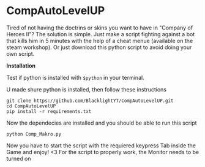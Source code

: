 # CompAutoLevelUP
Tired of not having the doctrins or skins you want to have in "Company of Heroes II"? The solution is simple. Just make a script fighting against a bot that kills him in 5 minutes with the help of a cheat menue (available on the steam workshop). Or just download this python script to avoid doing your own script.

**Installation**

Test if python is installed with ```$python``` in your terminal.

U made shure python is installed, then follow these instructions
```
git clone https://github.com/BlacklightYT/CompAutoLevelUP.git
cd CompAutoLevelUP
pip install -r requirements.txt
```
Now the dependecies are installed and you should be able to run this script
```
python Comp_Makro.py 
```
Now you have to start the script with the requiered keypress
Tab inside the Game and enjoy! <3
For the script to properly work, the Monitor needs to be turned on
